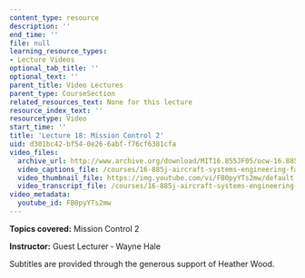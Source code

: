 ```yaml
---
content_type: resource
description: ''
end_time: ''
file: null
learning_resource_types:
- Lecture Videos
optional_tab_title: ''
optional_text: ''
parent_title: Video Lectures
parent_type: CourseSection
related_resources_text: None for this lecture
resource_index_text: ''
resourcetype: Video
start_time: ''
title: 'Lecture 18: Mission Control 2'
uid: d301bc42-bf54-0e26-6abf-f76cf6381cfa
video_files:
  archive_url: http://www.archive.org/download/MIT16.855JF05/ocw-16.885-10nov2005-220k.mp4
  video_captions_file: /courses/16-885j-aircraft-systems-engineering-fall-2005/f1b9e37ac7715066b807322e1e2e0143_FB0pyYTs2mw.vtt
  video_thumbnail_file: https://img.youtube.com/vi/FB0pyYTs2mw/default.jpg
  video_transcript_file: /courses/16-885j-aircraft-systems-engineering-fall-2005/5a446b6dc20c0c1017f88d92f3d21ae6_FB0pyYTs2mw.pdf
video_metadata:
  youtube_id: FB0pyYTs2mw
---
```


**Topics covered:** Mission Control 2

**Instructor:** Guest Lecturer ‑ Wayne Hale

Subtitles are provided through the generous support of Heather Wood.